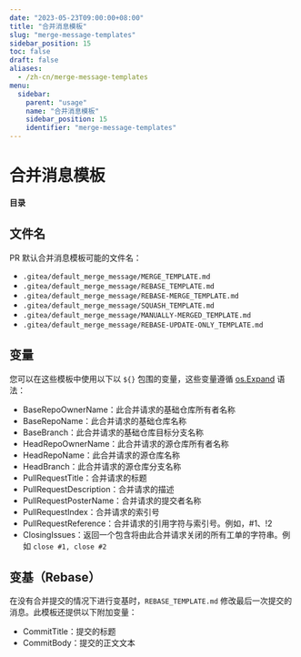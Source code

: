 ```yaml
---
date: "2023-05-23T09:00:00+08:00"
title: "合并消息模板"
slug: "merge-message-templates"
sidebar_position: 15
toc: false
draft: false
aliases:
  - /zh-cn/merge-message-templates
menu:
  sidebar:
    parent: "usage"
    name: "合并消息模板"
    sidebar_position: 15
    identifier: "merge-message-templates"
---
```


# 合并消息模板

**目录**

## 文件名

PR 默认合并消息模板可能的文件名：

- `.gitea/default_merge_message/MERGE_TEMPLATE.md`
- `.gitea/default_merge_message/REBASE_TEMPLATE.md`
- `.gitea/default_merge_message/REBASE-MERGE_TEMPLATE.md`
- `.gitea/default_merge_message/SQUASH_TEMPLATE.md`
- `.gitea/default_merge_message/MANUALLY-MERGED_TEMPLATE.md`
- `.gitea/default_merge_message/REBASE-UPDATE-ONLY_TEMPLATE.md`

## 变量

您可以在这些模板中使用以下以 `${}` 包围的变量，这些变量遵循 [os.Expand](https://pkg.go.dev/os#Expand) 语法：

- BaseRepoOwnerName：此合并请求的基础仓库所有者名称
- BaseRepoName：此合并请求的基础仓库名称
- BaseBranch：此合并请求的基础仓库目标分支名称
- HeadRepoOwnerName：此合并请求的源仓库所有者名称
- HeadRepoName：此合并请求的源仓库名称
- HeadBranch：此合并请求的源仓库分支名称
- PullRequestTitle：合并请求的标题
- PullRequestDescription：合并请求的描述
- PullRequestPosterName：合并请求的提交者名称
- PullRequestIndex：合并请求的索引号
- PullRequestReference：合并请求的引用字符与索引号。例如，#1、!2
- ClosingIssues：返回一个包含将由此合并请求关闭的所有工单的字符串。例如 `close #1, close #2`

## 变基（Rebase）

在没有合并提交的情况下进行变基时，`REBASE_TEMPLATE.md` 修改最后一次提交的消息。此模板还提供以下附加变量：

- CommitTitle：提交的标题
- CommitBody：提交的正文文本
